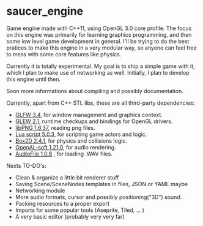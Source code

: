 # saucer_engine
Game engine made with C++11, using OpenGL 3.0 core profile.
The focus on this engine was primarily for learning graphics programming, and then some low level game development in general. I'll be trying to do the best pratices to make this engine in a very modular way, so anyone can feel free to mess with some core features like physics.

Currently it is totally experimental. My goal is to ship a simple game with it, which I plan to make use of networking as well. Initially, I plan to develop this engine until then.

Soon more informations about compiling and possibly documentation.
 
Currently, apart from C++ STL libs, these are all third-party dependencies:
- [GLFW 3.4](https://github.com/glfw/glfw), for window management and graphics context.
- [GLEW 2.1](https://github.com/nigels-com/glew), runtime checkups and bindings for OpenGL drivers.
- [libPNG 1.6.37](http://www.libpng.org/pub/png/libpng.html), reading png files.
- [Lua script 5.0.3](https://www.lua.org/home.html), for scripting game actors and logic.
- [Box2D 2.4.1](https://github.com/erincatto/box2d/tree/v2.4.1), for physics and collisions logic.
- [OpenAL-soft 1.21.0](https://github.com/kcat/openal-soft/tree/openal-soft-1.21.0), for audio rendering.
- [AudioFile 1.0.8](https://github.com/adamstark/AudioFile/tree/1.0.8) , for loading .WAV files.

Nexts TO-DO's:
- Clean & organize a little bit renderer stuff
- Saving Scene/SceneNodes templates in files, JSON or YAML maybe
- Networking module
- More audio formats, cursor and possibly positioning("3D") sound.
- Packing resources to a proper export
- Imports for some popular tools (Aseprite, Tiled, ... )
- A very basic editor (probably very very far)

